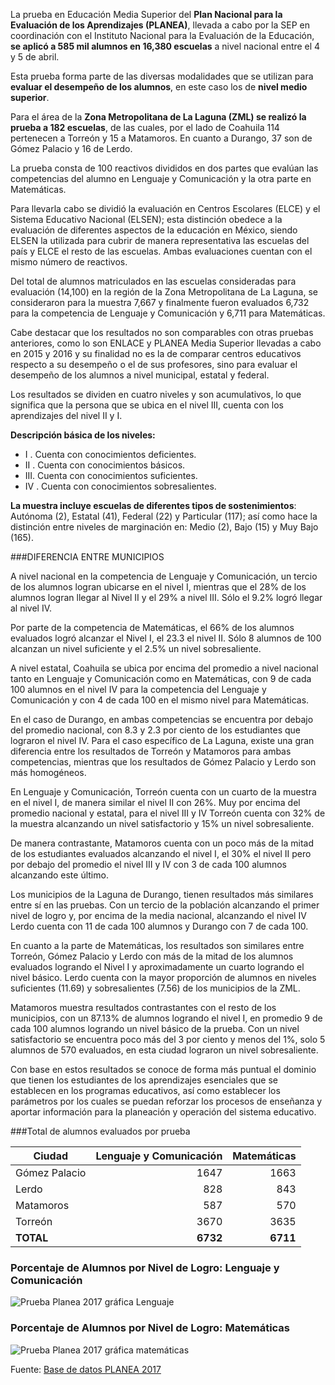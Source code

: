 
La prueba en Educación Media Superior del **Plan Nacional para la Evaluación de los Aprendizajes (PLANEA)**, llevada a cabo por la SEP en coordinación con el Instituto Nacional para la Evaluación de la Educación, **se aplicó a 585 mil alumnos en 16,380 escuelas** a nivel nacional entre el 4 y 5 de abril.

Esta prueba forma parte de las diversas modalidades que se utilizan para **evaluar el desempeño de los alumnos**, en este caso los de **nivel medio superior**.

Para el área de la **Zona Metropolitana de La Laguna (ZML) se realizó la prueba a 182 escuelas**, de las cuales, por el lado de Coahuila 114 pertenecen a Torreón y 15 a Matamoros. En cuanto a Durango, 37 son de Gómez Palacio y 16 de Lerdo.

La prueba consta de 100 reactivos divididos en dos partes que evalúan las competencias del alumno en Lenguaje y Comunicación y la otra parte en Matemáticas.

Para llevarla cabo se dividió la evaluación en Centros Escolares (ELCE) y el Sistema Educativo Nacional (ELSEN); esta distinción obedece a la evaluación de diferentes aspectos de la educación en México, siendo ELSEN la utilizada para cubrir de manera representativa las escuelas del país y ELCE el resto de las escuelas. Ambas evaluaciones cuentan con el mismo número de reactivos.

Del total de alumnos matriculados en las escuelas consideradas para evaluación (14,100) en la región de la Zona Metropolitana de La Laguna, se consideraron para la muestra 7,667 y finalmente fueron evaluados 6,732 para la competencia de Lenguaje y Comunicación y 6,711 para Matemáticas.

Cabe destacar que los resultados no son comparables con otras pruebas anteriores, como lo son ENLACE y PLANEA Media Superior llevadas a cabo en 2015 y 2016 y su finalidad no es la de comparar centros educativos respecto a su desempeño o el de sus profesores, sino para evaluar el desempeño de los alumnos a nivel municipal, estatal y federal.

Los resultados se dividen en cuatro niveles y son acumulativos, lo que significa que la persona que se ubica en el nivel III, cuenta con los aprendizajes del nivel II y I.

**Descripción básica de los niveles:**

 * I   . Cuenta con conocimientos deficientes.
 * II . Cuenta con conocimientos básicos.
 * III. Cuenta con conocimientos suficientes.
 * IV . Cuenta con conocimientos sobresalientes.

**La muestra incluye escuelas de diferentes tipos de sostenimientos**: Autónoma (2), Estatal (41), Federal (22) y Particular (117); así como hace la distinción entre niveles de marginación en: Medio (2), Bajo (15) y Muy Bajo (165).

###DIFERENCIA ENTRE MUNICIPIOS

A nivel nacional en la competencia de Lenguaje y Comunicación, un tercio de los alumnos logran ubicarse en el nivel I, mientras que el 28% de los alumnos logran llegar al Nivel II y el 29% a nivel III. Sólo el 9.2% logró llegar al nivel IV.

Por parte de la competencia de Matemáticas, el 66% de los alumnos evaluados logró alcanzar el Nivel I, el 23.3 el nivel II. Sólo 8 alumnos de 100 alcanzan un nivel suficiente y el 2.5% un nivel sobresaliente.

A nivel estatal, Coahuila se ubica por encima del promedio a nivel nacional tanto en Lenguaje y Comunicación como en Matemáticas, con 9 de cada 100 alumnos en el nivel IV para la competencia del Lenguaje y Comunicación y con 4 de cada 100 en el mismo nivel para Matemáticas.

En el caso de Durango, en ambas competencias se encuentra por debajo del promedio nacional, con 8.3 y 2.3 por ciento de los estudiantes que lograron el nivel IV.
Para el caso específico de La Laguna, existe una gran diferencia entre los resultados de Torreón y Matamoros para ambas competencias, mientras que los resultados de Gómez Palacio y Lerdo son más homogéneos.

En Lenguaje y Comunicación, Torreón cuenta con un cuarto de la muestra en el nivel I, de manera similar el nivel II con 26%. Muy por encima del promedio nacional y estatal, para el nivel III y IV Torreón cuenta con 32% de la muestra alcanzando un nivel satisfactorio y 15% un nivel sobresaliente.

De manera contrastante, Matamoros cuenta con un poco más de la mitad de los estudiantes evaluados alcanzando el nivel I, el 30% el nivel II pero por debajo del promedio el nivel III y IV con 3 de cada 100 alumnos alcanzando este último.

Los municipios de la Laguna de Durango, tienen resultados más similares entre sí en las pruebas. Con un tercio de la población alcanzando el primer nivel de logro y, por encima de la media nacional, alcanzando el nivel IV Lerdo cuenta con 11 de cada 100 alumnos y Durango con 7 de cada 100.

En cuanto a la parte de Matemáticas, los resultados son similares entre Torreón, Gómez Palacio y Lerdo con más de la mitad de los alumnos evaluados logrando el Nivel I y aproximadamente un cuarto logrando el nivel básico. Lerdo cuenta con la mayor proporción de alumnos en niveles suficientes (11.69) y sobresalientes (7.56) de los municipios de la ZML.

Matamoros muestra resultados contrastantes con el resto de los municipios, con un 87.13% de alumnos logrando el nivel I, en promedio 9 de cada 100 alumnos logrando un nivel básico de la prueba. Con un nivel satisfactorio se encuentra poco más del 3 por ciento y menos del 1%, solo 5 alumnos de 570 evaluados, en esta ciudad lograron un nivel sobresaliente.

Con base en estos resultados se conoce de forma más puntual el dominio que tienen los estudiantes de los aprendizajes esenciales que se establecen en los programas educativos, así como establecer los parámetros por los cuales se puedan reforzar los procesos de enseñanza y aportar información para la planeación y operación del sistema educativo.

###Total de alumnos evaluados por prueba

**Ciudad**           |**Lenguaje y Comunicación** | **Matemáticas**
---------------------|---------------------------:|----------------:
Gómez Palacio        |                       1647 |         1663
Lerdo                |                        828 |          843
Matamoros            |                        587 |          570
Torreón              |                       3670 |         3635
**TOTAL**            |                   **6732** |     **6711**


### Porcentaje de Alumnos por Nivel de Logro: Lenguaje y Comunicación

<img class="img-responsive" src="prueba-planea-2017/planea2017-comunicacion.jpg" alt="Prueba Planea 2017 gráfica Lenguaje">

### Porcentaje de Alumnos por Nivel de Logro: Matemáticas

<img class="img-responsive" src="prueba-planea-2017/planea2017-matematicas.jpg" alt="Prueba Planea 2017 gráfica matemáticas">

Fuente: [Base de datos  PLANEA 2017](http://planea.sep.gob.mx/ms/base_de_datos_2017)
